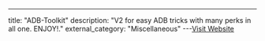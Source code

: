 ---
title: "ADB-Toolkit"
description: "V2 for easy ADB tricks with many perks in all one. ENJOY!."
external_category: "Miscellaneous"
---[Visit Website](https://github.com/ASHWIN990/ADB-Toolkit)

